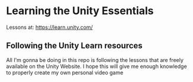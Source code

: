 # Learning the Unity Essentials
Lessons at: https://learn.unity.com/

## Following the Unity Learn resources
All I'm gonna be doing in this repo is following the lessons that are freely available on the Unity Website. I hope this will give me enough knowledge to properly create my own personal video game
